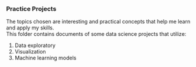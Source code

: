 ### Practice Projects
The topics chosen are interesting and practical concepts that help me learn and apply my skills. \
This folder contains documents of some data science projects that utilize:
1. Data exploratory
2. Visualization
3. Machine learning models
